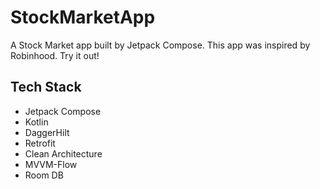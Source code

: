 # StockMarketApp
 A Stock Market app built by Jetpack Compose. This app was inspired by Robinhood.
 Try it out!

## Tech Stack
- Jetpack Compose
- Kotlin
- DaggerHilt
- Retrofit
- Clean Architecture
- MVVM-Flow
- Room DB
